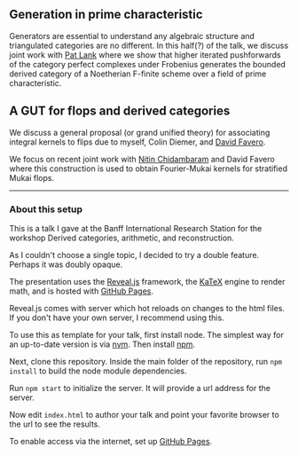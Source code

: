 ## Generation in prime characteristic 

Generators are essential to understand any algebraic structure and triangulated 
categories are no different. In this half(?) of the talk, we discuss joint work
with [Pat Lank](patlank.com) where we show that higher iterated pushforwards of 
the category perfect complexes under Frobenius generates the bounded derived 
category of a Noetherian F-finite scheme over a field of prime characteristic. 

## A GUT for flops and derived categories

We discuss a general proposal (or grand unified theory) for associating 
integral kernels to flips due to myself, Colin Diemer, and 
[David Favero](https://sites.ualberta.ca/~favero/). 

We focus on recent joint work with 
[Nitin Chidambaram](https://guests.mpim-bonn.mpg.de/kcnitin/") 
and David Favero where this construction is used to obtain Fourier-Mukai 
kernels for stratified Mukai flops. 

---

### About this setup

This is a talk I gave at the Banff International Research Station for the workshop
Derived categories, arithmetic, and reconstruction. 

As I couldn't choose a single topic, I decided to try a double feature. Perhaps 
it was doubly opaque. 

The presentation uses the [Reveal.js](https://revealjs.com/) framework, the 
[KaTeX](katex.org) engine to render math, and is hosted 
with [GitHub Pages](pages.github.com).

Reveal.js comes with server which hot reloads on changes to the html files. If you 
don't have your own server, I recommend using this. 

To use this as template for your talk, first install node. The simplest way 
for an up-to-date version is via [nvm](https://github.com/nvm-sh/nvm/blob/master/README.md). 
Then install [npm](https://www.npmjs.com/package/npm). 

Next, clone this repository. Inside the main folder of the repository, run 
`npm install` to build the node module dependencies. 

Run `npm start` to initialize the server. It will provide a url address for the server. 

Now edit `index.html` to author your talk and point your favorite browser to 
the url to see the results. 

To enable access via the internet, set up [GitHub Pages](pages.github.com). 
